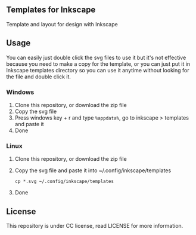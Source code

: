 ## Templates for Inkscape

Template and layout for design with Inkscape



## Usage

You can easily just double click the svg files to use it but it's not effective because you need to make a copy for the template, or you can just put it in Inkscape templates directory so you can use it anytime without looking for the file and double click it.

### Windows

1. Clone this repository, or download the zip file
2. Copy the svg file
3. Press windows key + r and type `%appdata%`, go to inkscape > templates and paste it
4. Done

### Linux

1. Clone this repository, or download the zip file

2. Copy the svg file and paste it into ~/.config/inkscape/templates

   ```shell
   cp *.svg ~/.config/inkscape/templates
   ```

3. Done

## License

This repository is under CC license, read LICENSE for more information.